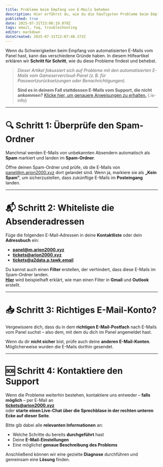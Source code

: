 ```yaml
---
title: Probleme beim Empfang von E-Mails beheben
description: Hier erfährst du, wie du die häufigsten Probleme beim Empfang von E-Mails der Gameservercloud ganz einfach lösen kannst.
published: true
date: 2025-07-31T23:06:19.078Z
tags: email, faq, troubleshooting
editor: markdown
dateCreated: 2025-07-31T22:07:40.373Z
---
```


Wenn du Schwierigkeiten beim Empfang von automatisierten E-Mails vom Panel hast, kann das verschiedene Gründe haben. In diesem Hilfeartikel erklären wir **Schritt für Schritt**, wie du diese Probleme findest und behebst.

> *Dieser Artikel fokussiert sich auf Probleme mit den automatisierten E-Mails vom Gameservercloud-Panel (z. B. für Passwortzurücksetzungen oder Benachrichtigungen).*
>
> **Sind es in deinem Fall stattdessen E-Mails vom Support, die nicht ankommen?** [Klicke hier, um genauere Anweisungen zu erhalten.](https://arion2000.tawk.help/article/64be6e3954d1b209d02369c2 "Klicke hier, um den dazugehörigen Artikel im arion2000.xyz Support-Center unter arion2000.tawk.help zu öffnen")
{.is-info}

---

# 🔍 Schritt 1: Überprüfe den Spam-Ordner

Manchmal werden E-Mails von unbekannten Absendern automatisch als **Spam** markiert und landen im **Spam-Ordner**.

Öffne deinen Spam-Ordner und prüfe, ob die E-Mails von <panel@m.arion2000.xyz> dort gelandet sind. Wenn ja, markiere sie als **„Kein Spam“**, um sicherzustellen, dass zukünftige E-Mails im **Posteingang** landen.

---

# 📬 Schritt 2: Whiteliste die Absenderadressen

Füge die folgenden E-Mail-Adressen in deine **Kontaktliste** oder dein **Adressbuch** ein:

- **<panel@m.arion2000.xyz>**
- **<tickets@arion2000.xyz>**
- **<tickets@a2data.p.tawk.email>**

Du kannst auch einen **Filter** erstellen, der verhindert, dass diese E-Mails im Spam-Ordner landen.  
[**Hier**](https://arion2000.tawk.help/article/64be6e3954d1b209d02369c2#:~:text=Outlook "Klicke hier, um den dazugehörigen Artikel im arion2000.xyz Support-Center unter arion2000.tawk.help zu öffnen") wird beispielhaft erklärt, wie man einen Filter in **Gmail** und **Outlook** erstellt.

---

# 📥 Schritt 3: Richtiges E-Mail-Konto?

Vergewissere dich, dass du in dem **richtigen E-Mail-Postfach** nach E-Mails vom Panel suchst – also dem, mit dem du dich im Panel angemeldet hast.

Wenn du dir **nicht sicher** bist, prüfe auch deine **anderen E-Mail-Konten**. Möglicherweise wurden die E-Mails dorthin gesendet.

---

# 🆘 Schritt 4: Kontaktiere den Support

Wenn die Probleme weiterhin bestehen, kontaktiere uns entweder – **falls möglich** – per E-Mail an  
**<tickets@arion2000.xyz>**  
oder **starte einen Live-Chat über die Sprechblase in der rechten unteren Ecke auf dieser Seite**.

Bitte gib dabei alle **relevanten Informationen** an:

- Welche Schritte du bereits **durchgeführt** hast
- Deine **E-Mail-Einstellungen**
- Eine möglichst **genaue Beschreibung des Problems**

Anschließend können wir eine gezielte **Diagnose** durchführen und gemeinsam eine **Lösung** finden.
